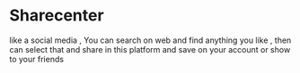 # Sharecenter
like a social media , You can search on web and find anything you like , then can select that and share in this platform and save on your account or show to your friends
